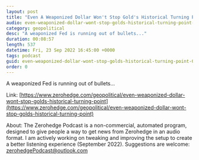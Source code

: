 ```yaml
---
layout: post
title: "Even A Weaponized Dollar Won't Stop Gold's Historical Turning Point"
audio: even-weaponized-dollar-wont-stop-golds-historical-turning-point-0
category: geopolitical
desc: "A weaponized Fed is running out of bullets..."
duration: 00:08:57
length: 537
datetime: Fri, 23 Sep 2022 16:45:00 +0000
tags: podcast
guid: even-weaponized-dollar-wont-stop-golds-historical-turning-point-0
order: 0
---
```

A weaponized Fed is running out of bullets...

Link: [https://www.zerohedge.com/geopolitical/even-weaponized-dollar-wont-stop-golds-historical-turning-point](https://www.zerohedge.com/geopolitical/even-weaponized-dollar-wont-stop-golds-historical-turning-point)

About: The Zerohedge Podcast is a non-commercial, automated program, designed to give people a way to get news from Zerohedge in an audio format.  I am actively working on tweaking and improving the setup to create a better listening experience (September 2022).  Suggestions are welcome: [zerohedgePodcast@outlook.com](mailto:zerohedgePodcast@outlook.com)